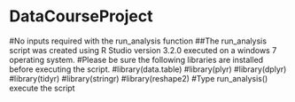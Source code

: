 # DataCourseProject
#No inputs required with the run_analysis function
##The run_analysis script was created using R Studio version 3.2.0 executed on  a windows 7 operating system.
#Please be sure the following libraries are installed before executing the script.
#library(data.table)
#library(plyr)
#library(dplyr)
#library(tidyr)
#library(stringr)
#library(reshape2)
#Type run_analysis() execute the script

